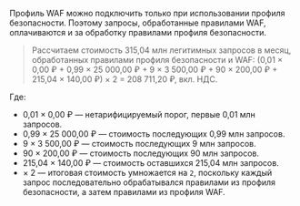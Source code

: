 Профиль WAF можно подключить только при использовании профиля безопасности. Поэтому запросы, обработанные правилами WAF, оплачиваются и за обработку правилами профиля безопасности.

> Рассчитаем стоимость 315,04 млн легитимных запросов в месяц, обработанных правилами профиля безопасности и WAF: 
> (0,01 × 0,00 ₽ + 0,99 × 25 000,00 ₽ + 9 × 3 500,00 ₽ + 90 × 200,00 ₽ + 215,04 × 140,00 ₽) × 2 = 208 711,20 ₽, вкл. НДС.

Где:

* 0,01 × 0,00 ₽ — нетарифицируемый порог, первые 0,01 млн запросов.
* 0,99 × 25 000,00 ₽ — стоимость последующих 0,99 млн запросов.
* 9 × 3 500,00 ₽ — стоимость последующих 9 млн запросов.
* 90 × 200,00 ₽ — стоимость последующих 90 млн запросов.
* 215,04 × 140,00 ₽ — стоимость оставшихся 215,04 млн запросов.
* × 2 — итоговая стоимость умножается на `2`, поскольку каждый запрос последовательно обрабатывался правилами из профиля безопасности, а затем правилами из профиля WAF.